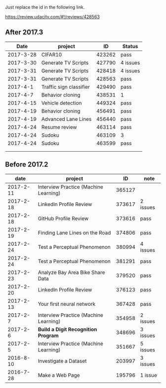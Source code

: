 Just replace the id in the following link. 

https://review.udacity.com/#!/reviews/428563



## After 2017.3

| Date      | project                 | ID     | Status   |
| --------- | ----------------------- | ------ | -------- |
| 2017-3-28 | CIFAR10                 | 423262 | pass     |
| 2017-3-30 | Generate TV Scripts     | 427790 | 4 issues |
| 2017-3-31 | Generate TV Scripts     | 428418 | 4 issues |
| 2017-3-31 | Generate TV Scripts     | 428563 | pass     |
| 2017-4-1  | Traffic sign classifier | 429490 | pass     |
| 2017-4-7  | Behavior cloning        | 438531 | 1        |
| 2017-4-15 | Vehicle detection       | 449324 | pass     |
| 2017-4-19 | Behavior cloning        | 456491 | pass     |
| 2017-4-19 | Advanced Lane Lines     | 456440 | pass     |
| 2017-4-24 | Resume review           | 463114 | pass     |
| 2017-4-24 | Sudoku                  | 463109 | 3        |
| 2017-4-24 | Sudoku                  | 463599 | pass     |
|           |                         |        |          |
|           |                         |        |          |

## Before 2017.2

| date      | project                               | ID     | note      |
| --------- | ------------------------------------- | ------ | --------- |
| 2017-2-11 | Interview Practice (Machine Learning) | 365127 |           |
| 2017-2-18 | LinkedIn Profile Review               | 373617 | 2  issues |
| 2017-2-18 | GitHub Profile Review                 | 373616 | pass      |
| 2017-2-19 | Finding Lane Lines on the Road        | 374806 | pass      |
| 2017-2-24 | Test a Perceptual Phenomenon          | 380994 | 4 issues  |
| 2017-2-24 | Test a Perceptual Phenomenon          | 381291 | pass      |
| 2017-2-23 | Analyze Bay Area Bike Share Data      | 379520 | pass      |
| 2017-2-20 | LinkedIn Profile Review               | 376123 | pass      |
| 2017-2-13 | Your first neural network             | 367428 | pass      |
| 2017-2-7  | Interview Practice (Machine Learning) | 354958 | 2 issues  |
| 2017-2-6  | **Build a Digit Recognition Program** | 348696 | 3 issues  |
| 2017-2-5  | Interview Practice (Machine Learning) | 351667 | 5 issues  |
| 2016-8-10 | Investigate a Dataset                 | 203997 | 3 issues  |
| 2016-7-28 | Make a Web Page                       | 195796 | 1 issue   |
